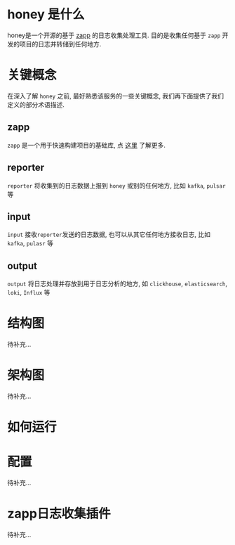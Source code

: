 
# honey 是什么

honey是一个开源的基于 [zapp](https://github.com/zly-app/zapp) 的日志收集处理工具.
目的是收集任何基于 `zapp` 开发的项目的日志并转储到任何地方.

# 关键概念

在深入了解 `honey` 之前, 最好熟悉该服务的一些关键概念, 我们再下面提供了我们定义的部分术语描述.

## zapp

`zapp` 是一个用于快速构建项目的基础库, 点 [这里](https://github.com/zly-app/zapp) 了解更多.

## reporter

`reporter` 将收集到的日志数据上报到 `honey` 或别的任何地方, 比如 `kafka`, `pulsar` 等 

## input

`input` 接收`reporter`发送的日志数据, 也可以从其它任何地方接收日志, 比如 `kafka`, `pulasr` 等

## output

`output` 将日志处理并存放到用于日志分析的地方, 如 `clickhouse`, `elasticsearch`, `loki`, `Influx` 等

# 结构图

待补充...

# 架构图

待补充...

# 如何运行

# 配置

待补充...

# zapp日志收集插件

待补充...
